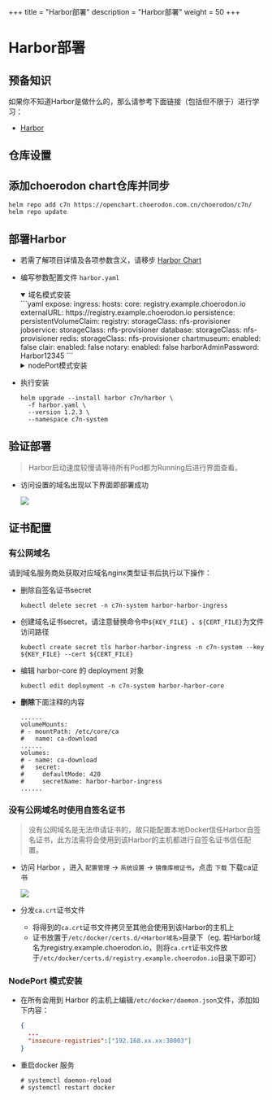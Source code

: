 +++
title = "Harbor部署"
description = "Harbor部署"
weight = 50
+++

# Harbor部署

## 预备知识

如果你不知道Harbor是做什么的，那么请参考下面链接（包括但不限于）进行学习：

- [Harbor](https://github.com/goharbor/harbor#harbor)

## 仓库设置

## 添加choerodon chart仓库并同步

```
helm repo add c7n https://openchart.choerodon.com.cn/choerodon/c7n/
helm repo update
```

## 部署Harbor

- 若需了解项目详情及各项参数含义，请移步 [Harbor Chart](https://github.com/goharbor/harbor-helm/tree/7dfc2a629a58e61c0d0a03f1d3b5ae29a7d720be#helm-chart-for-harbor)
- 编写参数配置文件 `harbor.yaml`

    <details open><summary>域名模式安装</summary>
    ```yaml
    expose:
      ingress:
        hosts:
          core: registry.example.choerodon.io
    externalURL: https://registry.example.choerodon.io
    persistence:
      persistentVolumeClaim:
        registry:
          storageClass: nfs-provisioner
        jobservice:
          storageClass: nfs-provisioner
        database:
          storageClass: nfs-provisioner
        redis:
          storageClass: nfs-provisioner
    chartmuseum:
      enabled: false
    clair:
      enabled: false
    notary:
      enabled: false
    harborAdminPassword: Harbor12345
    ```
    </details>
    <details><summary>nodePort模式安装</summary>
    ```yaml
    expose:
      type: nodePort
      tls:
        commonName: "harbor"
    externalURL: https://192.168.xx.xx:30003
    persistence:
      persistentVolumeClaim:
        registry:
          storageClass: nfs-provisioner
        jobservice:
          storageClass: nfs-provisioner
        database:
          storageClass: nfs-provisioner
        redis:
          storageClass: nfs-provisioner
    chartmuseum:
      enabled: false
    clair:
      enabled: false
    notary:
      enabled: false
    harborAdminPassword: Harbor12345
    ```
    </details>
- 执行安装

  ```shell
  helm upgrade --install harbor c7n/harbor \
    -f harbor.yaml \
    --version 1.2.3 \
    --namespace c7n-system
  ```

## 验证部署

<blockquote class="note">
Harbor启动速度较慢请等待所有Pod都为Running后进行界面查看。
</blockquote>

- 访问设置的域名出现以下界面即部署成功

    ![](/docs/installation-configuration/image/harbor.png)

## 证书配置

### 有公网域名

请到域名服务商处获取对应域名nginx类型证书后执行以下操作：

- 删除自签名证书secret

    ```
    kubectl delete secret -n c7n-system harbor-harbor-ingress
    ```

- 创建域名证书secret，请注意替换命令中`${KEY_FILE} `、`${CERT_FILE}`为文件访问路径

    ```
    kubectl create secret tls harbor-harbor-ingress -n c7n-system --key ${KEY_FILE} --cert ${CERT_FILE}
    ```

- 编辑 harbor-core 的 deployment 对象

    ```
    kubectl edit deployment -n c7n-system harbor-harbor-core
    ```

- **删除**下面注释的内容

    ```
    ......
    volumeMounts:
    # - mountPath: /etc/core/ca
    #   name: ca-download
    ......
    volumes:
    # - name: ca-download
    #   secret:
    #     defaultMode: 420
    #     secretName: harbor-harbor-ingress
    ......
    ```

### 没有公网域名时使用自签名证书

<blockquote class="warning">
没有公网域名是无法申请证书的，故只能配置本地Docker信任Harbor自签名证书，此方法需将会使用到该Harbor的主机都进行自签名证书信任配置。
</blockquote>

- 访问 Harbor ，进入 `配置管理` -> `系统设置` -> `镜像库根证书`，点击 `下载` 下载ca证书

    ![](/docs/installation-configuration/image/get-harbor-cert.png)

- 分发`ca.crt`证书文件

  - 将得到的`ca.crt`证书文件拷贝至其他会使用到该Harbor的主机上
  - 证书放置于`/etc/docker/certs.d/<Harbor域名>`目录下（eg. 若Harbor域名为registry.example.choerodon.io，则将`ca.crt`证书文件放于`/etc/docker/certs.d/registry.example.choerodon.io`目录下即可）

### NodePort 模式安装

- 在所有会用到 Harbor 的主机上编辑`/etc/docker/daemon.json`文件，添加如下内容：

    ```json
    {
      ...
      "insecure-registries":["192.168.xx.xx:30003"]
    }
    ```

- 重启docker 服务

    ```
    # systemctl daemon-reload
    # systemctl restart docker
    ```

